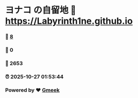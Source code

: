 # ヨナコ の自留地 :link: https://Labyrinth1ne.github.io 
### :page_facing_up: [8](https://Labyrinth1ne.github.io/tag.html) 
### :speech_balloon: 0 
### :hibiscus: 2653 
### :alarm_clock: 2025-10-27 01:53:44 
### Powered by :heart: [Gmeek](https://github.com/Meekdai/Gmeek)
